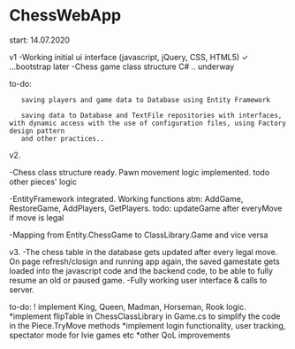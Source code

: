 # ChessWebApp

start: 14.07.2020


v1
-Working initial ui interface (javascript, jQuery, CSS, HTML5) ✓  ...bootstrap later
-Chess game class structure C# .. underway

to-do: 

       saving players and game data to Database using Entity Framework

       saving data to Database and TextFile repositories with interfaces, with dynamic access with the use of configuration files, using Factory design pattern
       and other practices..



v2.

-Chess class structure ready. Pawn movement logic implemented. todo other pieces' logic

-EntityFramework integrated. Working functions atm: AddGame, RestoreGame, AddPlayers, GetPlayers. todo: updateGame after everyMove if move is legal 

-Mapping from Entity.ChessGame to ClassLibrary.Game and vice versa
    
              
       
v3. 
-The chess table in the database gets updated after every legal move. On page refresh/closign and running app again, the saved gamestate gets loaded into the javascript code and the backend code, to be able to fully resume an old or paused game.
-Fully working user interface & calls to server. 

to-do: 
       ! implement King, Queen, Madman, Horseman, Rook logic. 
       *implement flipTable in ChessClassLibrary in Game.cs to simplify the code in the Piece.TryMove methods
       *implement login functionality, user tracking, spectator mode for lvie games etc
       *other QoL improvements
